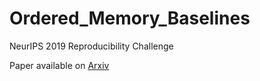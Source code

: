 # Ordered_Memory_Baselines
NeurIPS 2019 Reproducibility Challenge

Paper available on [Arxiv]((https://arxiv.org/abs/2302.06451))
